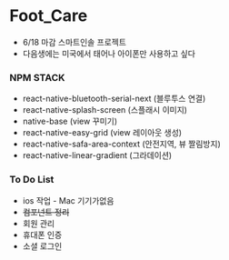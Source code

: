 # Foot_Care
* 6/18 마감 스마트인솔 프로젝트
* 다음생에는 미국에서 태어나 아이폰만 사용하고 싶다

### NPM STACK
* react-native-bluetooth-serial-next  (블루투스 연결)
* react-native-splash-screen (스플래시 이미지)
* native-base (view 꾸미기)
* react-native-easy-grid (view 레이아웃 생성)
* react-native-safa-area-context (안전지역, 뷰 짤림방지)
* react-native-linear-gradient (그라데이션)

### To Do List
* ios 작업 - Mac 기기가없음
* ~~컴포넌트 정리~~
* 회원 관리
* 휴대폰 인증
* 소셜 로그인


